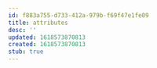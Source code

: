 ```yaml
---
id: f883a755-d733-412a-979b-f69f47e1fe09
title: attributes
desc: ''
updated: 1618573870813
created: 1618573870813
stub: true
---
```


